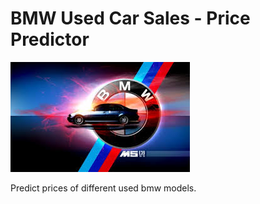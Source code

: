# BMW Used Car Sales - Price Predictor

![BMW Car logo](images/bmw_logo.jpg?raw=true)

Predict prices of different used bmw models.
